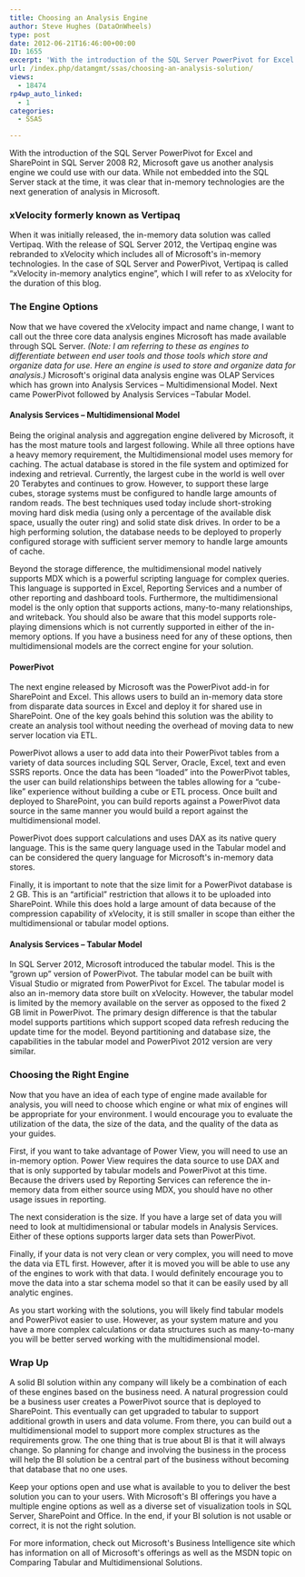 ```yaml
---
title: Choosing an Analysis Engine
author: Steve Hughes (DataOnWheels)
type: post
date: 2012-06-21T16:46:00+00:00
ID: 1655
excerpt: 'With the introduction of the SQL Server PowerPivot for Excel and SharePoint in SQL Server 2008 R2, Microsoft gave us another analysis engine we could use with our data. While not embedded into the SQL Server stack at the time, it was clear that in-memor&hellip;'
url: /index.php/datamgmt/ssas/choosing-an-analysis-solution/
views:
  - 18474
rp4wp_auto_linked:
  - 1
categories:
  - SSAS

---
```

With the introduction of the SQL Server PowerPivot for Excel and SharePoint in SQL Server 2008 R2, Microsoft gave us another analysis engine we could use with our data. While not embedded into the SQL Server stack at the time, it was clear that in-memory technologies are the next generation of analysis in Microsoft. 

### **xVelocity** formerly known as Vertipaq

When it was initially released, the in-memory data solution was called Vertipaq. With the release of SQL Server 2012, the Vertipaq engine was rebranded to xVelocity which includes all of Microsoft's in-memory technologies. In the case of SQL Server and PowerPivot, Vertipaq is called “xVelocity in-memory analytics engine”, which I will refer to as xVelocity for the duration of this blog.

### The Engine Options

Now that we have covered the xVelocity impact and name change, I want to call out the three core data analysis engines Microsoft has made available through SQL Server. _(Note: I am referring to these as engines to differentiate between end user tools and those tools which store and organize data for use. Here an engine is used to store and organize data for analysis.)_ Microsoft's original data analysis engine was OLAP Services which has grown into Analysis Services – Multidimensional Model. Next came PowerPivot followed by Analysis Services –Tabular Model.

#### Analysis Services – Multidimensional Model

Being the original analysis and aggregation engine delivered by Microsoft, it has the most mature tools and largest following. While all three options have a heavy memory requirement, the Multidimensional model uses memory for caching. The actual database is stored in the file system and optimized for indexing and retrieval. Currently, the largest cube in the world is well over 20 Terabytes and continues to grow. However, to support these large cubes, storage systems must be configured to handle large amounts of random reads. The best techniques used today include short-stroking moving hard disk media (using only a percentage of the available disk space, usually the outer ring) and solid state disk drives. In order to be a high performing solution, the database needs to be deployed to properly configured storage with sufficient server memory to handle large amounts of cache.

Beyond the storage difference, the multidimensional model natively supports MDX which is a powerful scripting language for complex queries. This language is supported in Excel, Reporting Services and a number of other reporting and dashboard tools. Furthermore, the multidimensional model is the only option that supports actions, many-to-many relationships, and writeback. You should also be aware that this model supports role-playing dimensions which is not currently supported in either of the in-memory options. If you have a business need for any of these options, then multidimensional models are the correct engine for your solution. 

#### PowerPivot

The next engine released by Microsoft was the PowerPivot add-in for SharePoint and Excel. This allows users to build an in-memory data store from disparate data sources in Excel and deploy it for shared use in SharePoint. One of the key goals behind this solution was the ability to create an analysis tool without needing the overhead of moving data to new server location via ETL. 

PowerPivot allows a user to add data into their PowerPivot tables from a variety of data sources including SQL Server, Oracle, Excel, text and even SSRS reports. Once the data has been “loaded” into the PowerPivot tables, the user can build relationships between the tables allowing for a “cube-like” experience without building a cube or ETL process. Once built and deployed to SharePoint, you can build reports against a PowerPivot data source in the same manner you would build a report against the multidimensional model. 

PowerPivot does support calculations and uses DAX as its native query language. This is the same query language used in the Tabular model and can be considered the query language for Microsoft's in-memory data stores.
  
Finally, it is important to note that the size limit for a PowerPivot database is 2 GB. This is an “artificial” restriction that allows it to be uploaded into SharePoint. While this does hold a large amount of data because of the compression capability of xVelocity, it is still smaller in scope than either the multidimensional or tabular model options.

#### Analysis Services – Tabular Model

In SQL Server 2012, Microsoft introduced the tabular model. This is the “grown up” version of PowerPivot. The tabular model can be built with Visual Studio or migrated from PowerPivot for Excel. The tabular model is also an in-memory data store built on xVelocity. However, the tabular model is limited by the memory available on the server as opposed to the fixed 2 GB limit in PowerPivot. The primary design difference is that the tabular model supports partitions which support scoped data refresh reducing the update time for the model. Beyond partitioning and database size, the capabilities in the tabular model and PowerPivot 2012 version are very similar.

### Choosing the Right Engine

Now that you have an idea of each type of engine made available for analysis, you will need to choose which engine or what mix of engines will be appropriate for your environment. I would encourage you to evaluate the utilization of the data, the size of the data, and the quality of the data as your guides. 

First, if you want to take advantage of Power View, you will need to use an in-memory option. Power View requires the data source to use DAX and that is only supported by tabular models and PowerPivot at this time. Because the drivers used by Reporting Services can reference the in-memory data from either source using MDX, you should have no other usage issues in reporting. 

The next consideration is the size. If you have a large set of data you will need to look at multidimensional or tabular models in Analysis Services. Either of these options supports larger data sets than PowerPivot. 

Finally, if your data is not very clean or very complex, you will need to move the data via ETL first. However, after it is moved you will be able to use any of the engines to work with that data. I would definitely encourage you to move the data into a star schema model so that it can be easily used by all analytic engines.

As you start working with the solutions, you will likely find tabular models and PowerPivot easier to use. However, as your system mature and you have a more complex calculations or data structures such as many-to-many you will be better served working with the multidimensional model. 

### Wrap Up

A solid BI solution within any company will likely be a combination of each of these engines based on the business need. A natural progression could be a business user creates a PowerPivot source that is deployed to SharePoint. This eventually can get upgraded to tabular to support additional growth in users and data volume. From there, you can build out a multidimensional model to support more complex structures as the requirements grow. The one thing that is true about BI is that it will always change. So planning for change and involving the business in the process will help the BI solution be a central part of the business without becoming that database that no one uses.

Keep your options open and use what is available to you to deliver the best solution you can to your users. With Microsoft's BI offerings you have a multiple engine options as well as a diverse set of visualization tools in SQL Server, SharePoint and Office. In the end, if your BI solution is not usable or correct, it is not the right solution.

For more information, check out Microsoft's Business Intelligence site which has information on all of Microsoft's offerings as well as the MSDN topic on Comparing Tabular and Multidimensional Solutions.